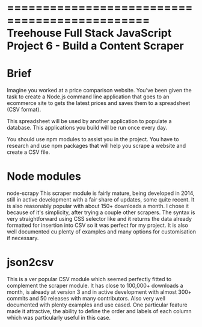 ==============================================
Treehouse Full Stack JavaScript
Project 6 - Build a Content Scraper
==============================================

Brief
=====
Imagine you worked at a price comparison website. You’ve been given the task to create a Node.js command line application that goes to an ecommerce site to gets the latest prices and saves them to a spreadsheet (CSV format).

This spreadsheet will be used by another application to populate a database. This applications you build will be run once every day.

You should use npm modules to assist you in the project. You have to research and use npm packages that will help you scrape a website and create a CSV file.

Node modules
============
node-scrapy
This scraper module is fairly mature, being developed in 2014, still in active development with a fair share of updates, some quite recent. It is also reasonably popular with about 150+ downloads a month. I chose it because of it's simplicity, after trying a couple other scrapers. The syntax is very straightforward using CSS selector like and it returns the data already formatted for insertion into CSV so it was perfect for my project. It is also well documented cu plenty of examples and many options for customisation if necessary.

json2csv
========
This is a ver popular CSV module which seemed perfectly fitted to complement the scraper module. It has close to 100,000+ downloads a month, is already at version 3 and in active development with almost 300+ commits and 50 releases with many contributors. Also very well documented with plenty examples and use cased. One particular feature made it attractive, the ability to define the order and labels of each column which was particularly useful in this case.
